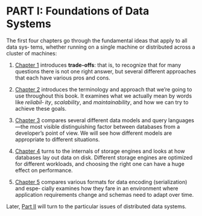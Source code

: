 # PART I: Foundations of Data Systems 

The first four chapters go through the fundamental ideas that apply to all data sys‐ tems, whether running on a single machine or distributed across a cluster of machines:

1. [Chapter 1](ch1.md) introduces **trade-offs**: that is, to recognize that for many questions there is not one right answer, but several different approaches that each have various pros and cons.

2. [Chapter 2](ch2.md) introduces the terminology and approach that we’re going to use throughout this book. It examines what we actually mean by words like *reliabil‐ ity*, *scalability*, and *maintainability*, and how we can try to achieve these goals.

3. [Chapter 3](ch3.md) compares several different data models and query languages—the most visible distinguishing factor between databases from a developer’s point of view. We will see how different models are appropriate to different situations.

4. [Chapter 4](ch4.md) turns to the internals of storage engines and looks at how databases lay out data on disk. Different storage engines are optimized for different workloads, and choosing the right one can have a huge effect on performance.

5. [Chapter 5](ch5.md) compares various formats for data encoding (serialization) and espe‐ cially examines how they fare in an environment where application requirements change and schemas need to adapt over time.

Later, [Part II](part-ii.md) will turn to the particular issues of distributed data systems.
